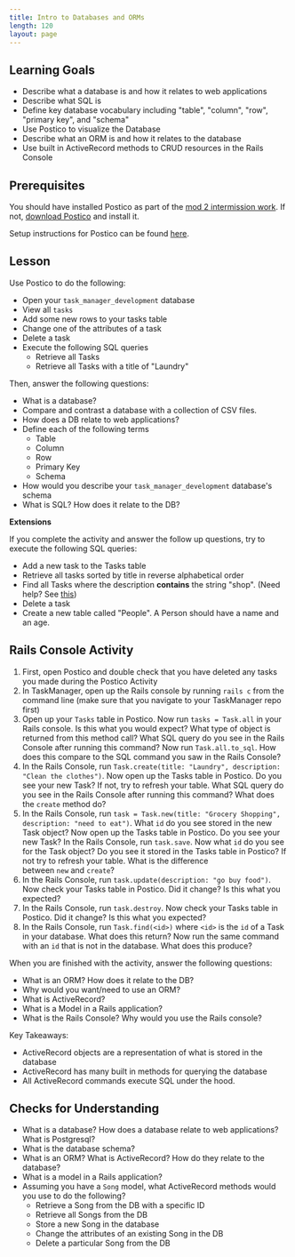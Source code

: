 ```yaml
---
title: Intro to Databases and ORMs
length: 120
layout: page
---
```


## Learning Goals

- Describe what a database is and how it relates to web applications
- Describe what SQL is
- Define key database vocabulary including "table", "column", "row", "primary key", and "schema"
- Use Postico to visualize the Database
- Describe what an ORM is and how it relates to the database
- Use built in ActiveRecord methods to CRUD resources in the Rails Console

## Prerequisites

You should have installed Postico as part of the [mod 2 intermission work](https://github.com/turingschool/backend-curriculum-site/blob/gh-pages/module2/intermission_work). If not, [download Postico](https://eggerapps.at/postico/) and install it. 

Setup instructions for Postico can be found [here](./setting_up_postico).

## Lesson

Use Postico to do the following:

- Open your `task_manager_development` database
- View all `tasks`
- Add some new rows to your tasks table
- Change one of the attributes of a task
- Delete a task
- Execute the following SQL queries
    - Retrieve all Tasks
    - Retrieve all Tasks with a title of "Laundry"

Then, answer the following questions:

- What is a database?
- Compare and contrast a database with a collection of CSV files.
- How does a DB relate to web applications?
- Define each of the following terms
    - Table
    - Column
    - Row
    - Primary Key
    - Schema
- How would you describe your `task_manager_development` database's schema
- What is SQL? How does it relate to the DB?

**Extensions**

If you complete the activity and answer the follow up questions, try to execute the following SQL queries:

- Add a new task to the Tasks table
- Retrieve all tasks sorted by title in reverse alphabetical order
- Find all Tasks where the description **contains** the string "shop". (Need help? See [this](https://www.postgresql.org/docs/8.3/functions-matching.html))
- Delete a task
- Create a new table called "People". A Person should have a name and an age.

## Rails Console Activity

1. First, open Postico and double check that you have deleted any tasks you made during the Postico Activity
2. In TaskManager, open up the Rails console by running `rails c` from the command line (make sure that you navigate to your TaskManager repo first)
3. Open up your `Tasks` table in Postico. Now run `tasks = Task.all` in your Rails console. Is this what you would expect? What type of object is returned from this method call? What SQL query do you see in the Rails Console after running this command? Now run `Task.all.to_sql`. How does this compare to the SQL command you saw in the Rails Console?
4. In the Rails Console, run `Task.create(title: "Laundry", description: "Clean the clothes")`. Now open up the Tasks table in Postico. Do you see your new Task? If not, try to refresh your table. What SQL query do you see in the Rails Console after running this command? What does the `create` method do?
5. In the Rails Console, run `task = Task.new(title: "Grocery Shopping", description: "need to eat")`. What `id` do you see stored in the new Task object? Now open up the Tasks table in Postico. Do you see your new Task? In the Rails Console, run `task.save`. Now what `id` do you see for the Task object? Do you see it stored in the Tasks table in Postico? If not try to refresh your table. What is the difference between `new` and `create`?
6. In the Rails Console, run `task.update(description: "go buy food")`. Now check your Tasks table in Postico. Did it change? Is this what you expected?
7. In the Rails Console, run `task.destroy`. Now check your Tasks table in Postico. Did it change? Is this what you expected?
8. In the Rails Console, run `Task.find(<id>)` where `<id>` is the `id` of a Task in your database. What does this return? Now run the same command with an `id` that is not in the database. What does this produce?

When you are finished with the activity, answer the following questions:

- What is an ORM? How does it relate to the DB?
- Why would you want/need to use an ORM?
- What is ActiveRecord?
- What is a Model in a Rails application?
- What is the Rails Console? Why would you use the Rails console?

Key Takeaways:

- ActiveRecord objects are a representation of what is stored in the database
- ActiveRecord has many built in methods for querying the database
- All ActiveRecord commands execute SQL under the hood.

## Checks for Understanding

- What is a database? How does a database relate to web applications? What is Postgresql?
- What is the database schema?
- What is an ORM? What is ActiveRecord? How do they relate to the database?
- What is a model in a Rails application?
- Assuming you have a `Song` model, what ActiveRecord methods would you use to do the following?
    - Retrieve a Song from the DB with a specific ID
    - Retrieve all Songs from the DB
    - Store a new Song in the database
    - Change the attributes of an existing Song in the DB
    - Delete a particular Song from the DB